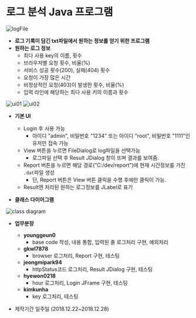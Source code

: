 # 로그 분석 Java 프로그램 

![logFile](https://github.com/younggeun0/logAnalysisApp/blob/master/img/logFile.png?raw=true)

* **로그 기록이 담긴 txt파일에서 원하는 정보를 얻기 위한 프로그램**
* **원하는 로그 정보**
  * 최다 사용 key의 이름, 횟수
  * 브라우저별 요청 횟수, 비율(%)
  * 서비스 성공 횟수(200), 실패(404) 횟수
  * 요청이 가장 많은 시간
  * 비정상적인 요청(403)이 발생한 횟수, 비율(%)
  * 입력 라인에 해당하는 최다 사용 키의 이름과 횟수

![ui01](https://github.com/younggeun0/logAnalysisApp/blob/master/img/UI01.png?raw=true)
![ui02](https://github.com/younggeun0/logAnalysisApp/blob/master/img/UI02.png?raw=true)

* **기본 UI**
  * Login 후 사용 가능
    * 아이디 "admin", 비밀번호 "1234" 또는 아이디 "root", 비밀번호 "1111"인 유저만 접속 가능
  * View 버튼을 누르면 FileDialog로 log파일을 선택가능
    * 로그파일 선택 후 Result JDialog 창이 뜨며 결과를 보여줌.
  * Report 버튼을 누르면 해당 경로("C:/dev/report")에 현재 시간정보를 가진 `.dat`파일 생성
    * 단, Report 버튼은 View 버튼 클릭을 수행 후에만 클릭이 가능.
  * Result엔 처리된 원하는 로그정보를 JLabel로 표기

* **클래스 다이어그램**

![class diagram](https://github.com/younggeun0/logAnalysisApp/blob/master/img/classDiagram.jpg?raw=true)

* **업무분장**
  * **younggeun0**
    * base code 작성, 내용 통합, 입력된 줄 로그처리 구현, 예외처리
  * **gkwl7878**
    * browser 로그처리, Report 구현, 테스팅
  * **jeongmipark94**
    * httpStatus코드 로그처리, Result JDialog 구현, 테스팅
  * **hyewon0218**
    * hour 로그처리, Login JFrame 구현, 테스팅
  * **kimkunha**
    * key 로그처리, 테스팅


* 제작기간 일주일 (2018.12.22~2018.12.28)
